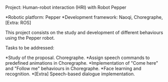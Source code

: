 Project: Human-robot interaction (HRI) with Robot Pepper

*Robotic platform: Pepper
*Development framework: Naoqi, Choregraphe, [Extra: ROS]

This project consists on the study and development of different behaviours using the Pepper robot.

Tasks to be addressed:

   *Study of the proposal. Choregraphe.
   *Assign speech commands to predefined animations in Choregraphe.
   *Implementation of "Come here" and "Follow me" behaviours in Choregraphe.
   *Face learning and recognition.
   *[Extra] Speech-based dialogue implementation.

